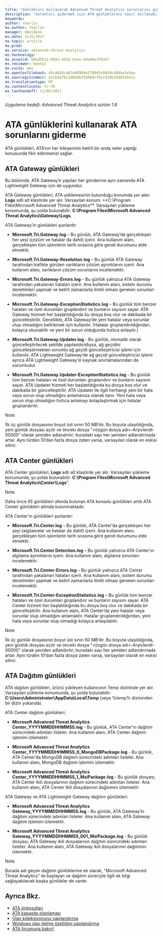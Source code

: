 ```yaml
---
title: "Günlükleri kullanarak Advanced Threat Analytics sorunlarını giderme | Microsoft Docs"
description: "Sorunları gidermek için ATA günlüklerini nasıl kullanabileceğiniz açıklanır"
keywords: 
author: rkarlin
ms.author: rkarlin
manager: mbaldwin
ms.date: 11/6/2017
ms.topic: article
ms.prod: 
ms.service: advanced-threat-analytics
ms.technology: 
ms.assetid: b8ad5511-8893-4d1d-81ee-b9a86e378347
ms.reviewer: bennyl
ms.suite: ems
ms.openlocfilehash: 45c4016ca67e08909e2709d3c60fdc484be1e5ee
ms.sourcegitcommit: e2cb3af9c1dbb0b75946dc70cc439b19d654541c
ms.translationtype: MT
ms.contentlocale: tr-TR
ms.lasthandoff: 11/06/2017
---
```

*Uygulama hedefi: Advanced Threat Analytics sürüm 1.8*



# <a name="troubleshooting-ata-using-the-ata-logs"></a>ATA günlüklerini kullanarak ATA sorunlarını giderme
ATA günlükleri, ATA’nın her bileşeninin belirli bir anda neler yaptığı konusunda fikir edinmenizi sağlar.

## <a name="ata-gateway-logs"></a>ATA Gateway günlükleri
Bu bölümde, ATA Gateway’e yapılan her gönderme aynı zamanda ATA Lightweight Gateway için de uygundur. 

ATA Gateway günlükleri, ATA yüklemesinin bulunduğu konumda yer alan **Logs** adlı alt klasörde yer alır. Varsayılan konum: **C:\Program Files\Microsoft Advanced Threat Analytics\**. Varsayılan yükleme konumunda, şu yolda bulunabilir: **C:\Program Files\Microsoft Advanced Threat Analytics\Gateway\Logs**.

ATA Gateway’in günlükleri şunlardır:

-   **Microsoft.Tri.Gateway.log** – Bu günlük, ATA Gateway’de gerçekleşen her şeyi (çözüm ve hatalar da dahil) içerir. Ana kullanım alanı, gerçekleşen tüm işlemlerin tarih sırasına göre genel durumunu elde etmektir.

-   **Microsoft.Tri.Gateway-Resolution.log** – Bu günlük ATA Gateway tarafından trafikte görülen varlıkların çözüm ayrıntılarını içerir. Ana kullanım alanı, varlıkların çözüm sorunlarını incelemektir.

-   **Microsoft.Tri.Gateway-Errors.log** – Bu günlük yalnızca ATA Gateway tarafından yakalanan hataları içerir. Ana kullanım alanı, sistem durumu denetimleri yapmak ve belirli zamanlarla ilintili olması gereken sorunları incelemektir.

-   **Microsoft.Tri.Gateway-ExceptionStatistics.log** – Bu günlük tüm benzer hataları ve özel durumları gruplandırır ve bunların sayısını sayar.
    ATA Gateway hizmeti her başlatıldığında bu dosya boş olur ve dakikada bir güncelleştirilir. Genellikle, ATA Gateway’de yeni hatalar veya sorunlar olup olmadığını belirlemek için kullanılır. (Hatalar gruplandırıldığından, kolayca okunabilir ve yeni bir sorun olduğunda hızlıca anlaşılır.)
-   **Microsoft.Tri.Gateway.Updater.log** - Bu günlük, otomatik olarak güncelleştirilecek şekilde yapılandırıldıysa, ağ geçidini güncelleştirmekten sorumlu ağ geçidi güncelleştiricisi işlemi için kullanılır. ATA Lightweight Gateway’de ağ geçidi güncelleştiricisi işlemi ayrıca ATA Lightweight Gateway’in kaynak sınırlamalarından da sorumludur.
-   **Microsoft.Tri.Gateway.Updater-ExceptionStatistics.log** - Bu günlük tüm benzer hataları ve özel durumları gruplandırır ve bunların sayısını sayar. ATA Updater hizmeti her başlatıldığında bu dosya boş olur ve dakikada bir güncelleştirilir. ATA Updater ile ilgili herhangi yeni bir hata veya sorun olup olmadığını anlamanıza olanak tanır. Yeni hata veya sorun olup olmadığını hızlıca anlamayı kolaylaştırmak için hatalar gruplandırılır.

> [!NOTE]
> İlk üç günlük dosyasının boyut üst sınırı 50 MB’dir. Bu boyuta ulaşıldığında, yeni günlük dosyası açılır ve önceki dosya "&lt;özgün dosya adı&gt;-Arşivlendi-00000" olarak yeniden adlandırılır; buradaki sayı her yeniden adlandırmada artar. Aynı türden 10’dan fazla dosya zaten varsa, varsayılan olarak en eskisi silinir.

## <a name="ata-center-logs"></a>ATA Center günlükleri
ATA Center günlükleri, **Logs** adlı alt klasörde yer alır. Varsayılan yükleme konumunda, şu yolda bulunabilir: **C:\Program Files\Microsoft Advanced Threat Analytics\Center\Logs**".
> [!Note]
> Daha önce IIS günlükleri altında bulunan ATA konsolu günlükleri artık ATA Center günlükleri altında bulunmaktadır.

ATA Center’ın günlükleri şunlardır:

-   **Microsoft.Tri.Center.log** – Bu günlük, ATA Center’da gerçekleşen her şeyi (algılamalar ve hatalar da dahil) içerir. Ana kullanım alanı, gerçekleşen tüm işlemlerin tarih sırasına göre genel durumunu elde etmektir.

-   **Microsoft.Tri.Center Detection.log** – Bu günlük yalnızca ATA Center’ın algılama ayrıntılarını içerir. Ana kullanım alanı, algılama sorunları incelemektir.

-   **Microsoft.Tri.Center-Errors.log** – Bu günlük yalnızca ATA Center tarafından yakalanan hataları içerir. Ana kullanım alanı, sistem durumu denetimleri yapmak ve belirli zamanlarla ilintili olması gereken sorunları incelemektir.

-   **Microsoft.Tri.Center-ExceptionStatistics.log** – Bu günlük tüm benzer hataları ve özel durumları gruplandırır ve bunların sayısını sayar.
    ATA Center hizmeti her başlatıldığında bu dosya boş olur ve dakikada bir güncelleştirilir. Ana kullanım alanı, ATA Center’da yeni hatalar veya sorunlar olup olmadığını anlamaktır. Hatalar gruplandırıldığından, yeni hata veya sorunlar olup olmadığı kolayca anlaşılabilir.

> [!NOTE]
> İlk üç günlük dosyasının boyut üst sınırı 50 MB’dir. Bu boyuta ulaşıldığında, yeni günlük dosyası açılır ve önceki dosya "&lt;özgün dosya adı&gt;-Arşivlendi-00000" olarak yeniden adlandırılır; buradaki sayı her yeniden adlandırmada artar. Aynı türden 10’dan fazla dosya zaten varsa, varsayılan olarak en eskisi silinir.


## <a name="ata-deployment-logs"></a>ATA Dağıtım günlükleri
ATA dağıtım günlükleri, ürünü yükleyen kullanıcının Temp dizininde yer alır. Varsayılan yükleme konumunda, şu yolda bulunabilir: **C:\Users\Administrator\AppData\Local\Temp** (veya %temp% dizininden bir dizin yukarıda).

ATA Center dağıtım günlükleri:

-   **Microsoft Advanced Threat Analytics Center_YYYYMMDDHHMMSS.log** - Bu günlük, ATA Center’ın dağıtım sürecindeki adımları listeler. Ana kullanım alanı, ATA Center dağıtım işlemini izlemektir.

-   **Microsoft Advanced Threat Analytics Center_YYYYMMDDHHMMSS_0_MongoDBPackage.log** - Bu günlük, ATA Center’da MongoDB dağıtım sürecindeki adımları listeler. Ana kullanım alanı, MongoDB dağıtım işlemini izlemektir.

-   **Microsoft Advanced Threat Analytics Center_YYYYMMDDHHMMSS_1_MsiPackage.log** - Bu günlük dosyası, ATA Center ikili dosyalarının dağıtım sürecindeki adımları listeler. Ana kullanım alanı, ATA Center ikili dosyalarının dağıtımını izlemektir.

ATA Gateway ve ATA Lightweight Gateway dağıtım günlükleri:

-   **Microsoft Advanced Threat Analytics Gateway_YYYYMMDDHHMMSS.log** - Bu günlük, ATA Gateway’in dağıtım sürecindeki adımları listeler. Ana kullanım alanı, ATA Gateway dağıtım işlemini izlemektir.

-   **Microsoft Advanced Threat Analytics Gateway_YYYYMMDDHHMMSS_001_MsiPackage.log** - Bu günlük dosyası, ATA Gateway ikili dosyalarının dağıtım sürecindeki adımları listeler. Ana kullanım alanı, ATA Gateway ikili dosyalarının dağıtımını izlemektir.


> [!NOTE] 
> Burada adı geçen dağıtım günlüklerine ek olarak, "Microsoft Advanced Threat Analytics" ile başlayan ve dağıtım süreciyle ilgili ek bilgi sağlayabilecek başka günlükler de vardır.


## <a name="see-also"></a>Ayrıca Bkz.
- [ATA önkoşulları](ata-prerequisites.md)
- [ATA kapasite planlaması](ata-capacity-planning.md)
- [Olay koleksiyonunu yapılandırma](configure-event-collection.md)
- [Windows olay iletme özelliğini yapılandırma](configure-event-collection.md#configuring-windows-event-forwarding)
- [ATA forumuna bakın!](https://social.technet.microsoft.com/Forums/security/home?forum=mata)
